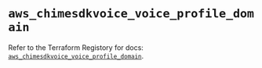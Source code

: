 # `aws_chimesdkvoice_voice_profile_domain`

Refer to the Terraform Registory for docs: [`aws_chimesdkvoice_voice_profile_domain`](https://registry.terraform.io/providers/hashicorp/aws/5.7.0/docs/resources/chimesdkvoice_voice_profile_domain).
